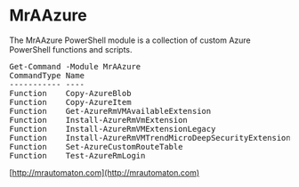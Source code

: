 # MrAAzure

The MrAAzure PowerShell module is a collection of custom Azure PowerShell functions and scripts. 

<pre>
Get-Command -Module MrAAzure
CommandType Name                                             Version Source
----------- ----                                             ------- ------
Function    Copy-AzureBlob                                   1.2     MrAAzure
Function    Copy-AzureItem                                   1.2     MrAAzure
Function    Get-AzureRmVMAvailableExtension                  1.0     MrAAzure
Function    Install-AzureRmVmExtension                       1.2     MrAAzure
Function    Install-AzureRmVMExtensionLegacy                 1.2     MrAAzure
Function    Install-AzureRmVMTrendMicroDeepSecurityExtension 1.2     MrAAzure
Function    Set-AzureCustomRouteTable                        1.2     MrAAzure
Function    Test-AzureRmLogin                                1.2     MrAAzure
</pre>

[http://mrautomaton.com](http://mrautomaton.com)